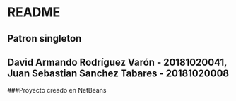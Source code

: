 # README

## Patron singleton

## David Armando Rodríguez Varón - 20181020041, Juan Sebastian Sanchez Tabares - 20181020008

###Proyecto creado en NetBeans